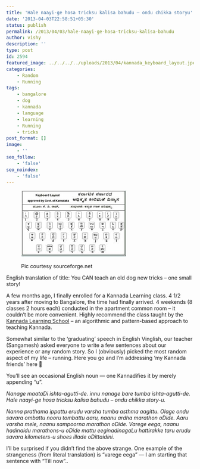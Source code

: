 ```yaml
---
title: 'Hale naayi-ge hosa tricksu kalisa bahudu – ondu chikka storyu'
date: '2013-04-03T22:58:51+05:30'
status: publish
permalink: /2013/04/03/hale-naayi-ge-hosa-tricksu-kalisa-bahudu
author: vishy
description: ''
type: post
id: 2594
featured_image: ../../../../uploads/2013/04/kannada_keyboard_layout.jpeg
categories: 
    - Random
    - Running
tags:
    - bangalore
    - dog
    - kannada
    - language
    - learning
    - Running
    - tricks
post_format: []
image:
    - ''
seo_follow:
    - 'false'
seo_noindex:
    - 'false'
---
```

<figure aria-describedby="caption-attachment-2595" class="wp-caption alignleft" id="attachment_2595" style="width: 284px">

[![Pic courtesy sourceforge.net](../../../../uploads/2013/04/kannada_keyboard_layout.jpeg)](http://www.ulaar.com/wp-content/uploads/2013/04/kannada_keyboard_layout.jpeg)<figcaption class="wp-caption-text" id="caption-attachment-2595">Pic courtesy sourceforge.net</figcaption></figure>

English translation of title: You CAN teach an old dog new tricks – one small story!

A few months ago, I finally enrolled for a Kannada Learning class. 4 1/2 years after moving to Bangalore, the time had finally arrived. 4 weekends (8 classes 2 hours each) conducted in the apartment common room – it couldn’t be more convenient. Highly recommend the class taught by the [Kannada Learning School](https://www.facebook.com/KannadaLearningSchool) – an algorithmic and pattern-based approach to teaching Kannada.

Somewhat similar to the ‘graduating’ speech in English Vinglish, our teacher (Sangamesh) asked everyone to write a few sentences about our experience or any random story. So I (obviously) picked the most random aspect of my life – running. Here you go and I’m addressing ‘my Kannada friends’ here 🙂

You’ll see an occasional English noun — one Kannadifies it by merely appending “u”.

*Nanage maataDi ishta-agutti-de. innu nanage bare tumba ishta-agutti-de. Hale naayi-ge hosa tricksu kalisa bahudu – ondu chikka story-u.*

*Nanna prathama ippattu erudu varsha tumba asthma aagittu. Olage ondu savara ombattu nooru tombattu aaru, naanu ardha marathon oDide. Aaru varsha mele, naanu sampoorna marathon oDide. Varege eega, naanu hadinaidu marathons-u oDide mattu eeginadinagaLu hattirakke taru erudu savara kilometers-u shoes illade oDittaidini.*

I’ll be surprised if you didn’t find the above strange. One example of the strangeness (from literal translation) is “varege eega” — I am starting that sentence with “Till now”..

